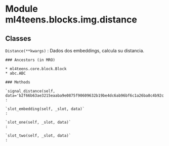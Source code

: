 Module ml4teens.blocks.img.distance
===================================

Classes
-------

`Distance(**kwargs)`
:   Dados dos embeddings, calcula su distancia.

    ### Ancestors (in MRO)

    * ml4teens.core.block.Block
    * abc.ABC

    ### Methods

    `signal_distance(self, data='b2f66b63ae3215eaaba9e0875f90609632b19be4dc6ab96bf6c1a26ba8c4b92c')`
    :

    `slot_embedding(self, _slot, data)`
    :

    `slot_one(self, _slot, data)`
    :

    `slot_two(self, _slot, data)`
    :